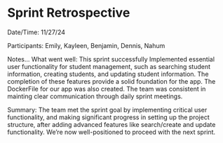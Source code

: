 # Sprint Retrospective

Date/Time: 11/27/24

Participants: Emily, Kayleen, Benjamin, Dennis, Nahum

Notes...
What went well: This sprint successfully Implemented essential user functionality for student management, such as searching student information, creating students, and updating student information. The completion of these features provide a solid foundation for the app. The DockerFile for our app was also created. The team was consistent in mainting clear communication through daily sprint meetings.

Summary: The team met the sprint goal by implementing critical user functionality, and making significant progress in setting up the project structure, after adding advanced features like search/create and update functionality. We’re now well-positioned to proceed with the next sprint.
